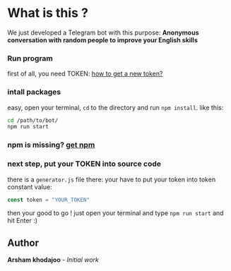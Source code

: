 # What is this ?
We just developed a Telegram bot with this purpose:
**Anonymous conversation with random people to improve your English skills**



### Run program
first of all, you need TOKEN: [how to get a new token?](https://medium.com/shibinco/create-a-telegram-bot-using-botfather-and-get-the-api-token-900ba00e0f39)

### intall packages
easy, open your terminal, `cd` to the directory and run `npm install`.
like this: 
```bash
cd /path/to/bot/
npm run start
```

### npm is missing? [get npm](https://www.npmjs.com/get-npm)

### next step, put your TOKEN into source code
there is a `generator.js` file there:
your have to put your token into token constant value:
```javascript
const token = "YOUR_TOKEN"
```
then your good to go ! just open your terminal and type `npm run start` and hit Enter :)

## Author 
**Arsham khodajoo** - *Initial work*
